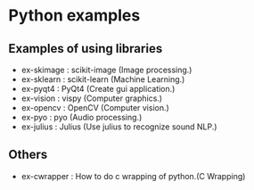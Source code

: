 Python examples
===

Examples of using libraries
---

* ex-skimage : scikit-image (Image processing.)
* ex-sklearn : scikit-learn (Machine Learning.)
* ex-pyqt4   : PyQt4 (Create gui application.)
* ex-vision  : vispy (Computer graphics.)
* ex-opencv  : OpenCV (Computer vision.)
* ex-pyo     : pyo (Audio processing.)
* ex-julius  : Julius (Use julius to recognize sound NLP.)

Others
---

* ex-cwrapper : How to do c wrapping of python.(C Wrapping)
